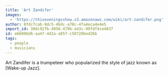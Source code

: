 ```yaml
---
title: 'Art Zandifer'
images:
  - 'https://thiseveningsshow.s3.amazonaws.com/wiki/art-zandifer.png'
author: 0fdcfcab-9dc5-4bdc-a78c-4fa4eca4e4e5
import_id: 30dc92fb-4956-479b-a43c-99fdf4ce4837
id: e66096d6-aa47-442a-a857-c58720bed26b
tags:
  - people
  - musicians
---
```

Art Zandifer is a trumpeteer who popularized the style of jazz known as [Wake-up Jazz].
